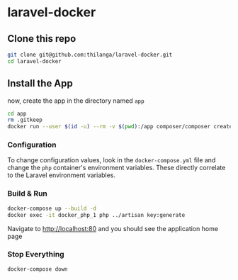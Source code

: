 # laravel-docker

## Clone this repo

```bash
git clone git@github.com:thilanga/laravel-docker.git
cd laravel-docker
```

## Install the App

now, create the app in the directory named `app`

```bash
cd app
rm .gitkeep
docker run --user $(id -u) --rm -v $(pwd):/app composer/composer create-project --prefer-dist laravel/laravel .
```

### Configuration

To change configuration values, look in the `docker-compose.yml` file and change the `php` container's environment variables. These directly correlate to the Laravel environment variables.

### Build & Run

```bash
docker-compose up --build -d
docker exec -it docker_php_1 php ../artisan key:generate
```

Navigate to [http://localhost:80](http://localhost:80) and you should see the application home page

### Stop Everything

```bash
docker-compose down
```